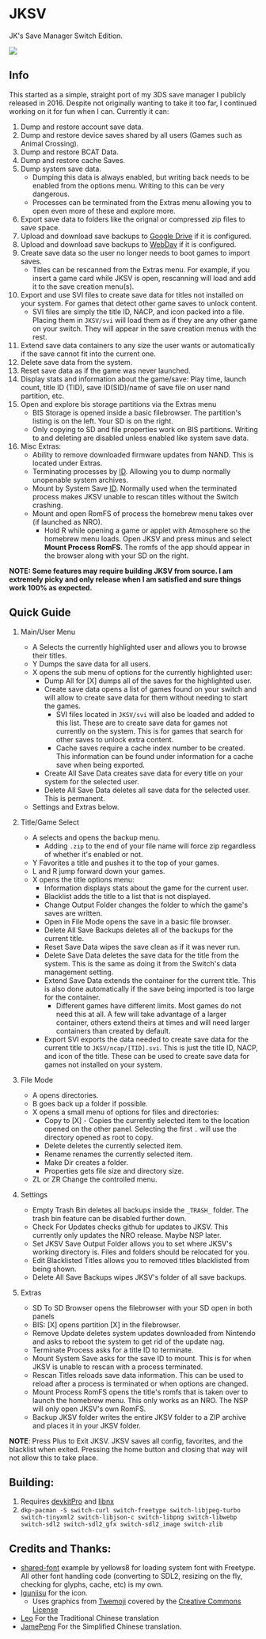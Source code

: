 # JKSV

JK's Save Manager Switch Edition.

<img src="https://i.imgur.com/yLcTPzt.jpg"/>

## Info
This started as a simple, straight port of my 3DS save manager I publicly released in 2016. Despite not originally wanting to take it too far, I continued working on it for fun when I can. Currently it can:
1. Dump and restore account save data.
2. Dump and restore device saves shared by all users (Games such as Animal Crossing).
3. Dump and restore BCAT Data.
4. Dump and restore cache Saves.
5. Dump system save data.
    * Dumping this data is always enabled, but writing back needs to be enabled from the options menu. Writing to this can be very dangerous.
    * Processes can be terminated from the Extras menu allowing you to open even more of these and explore more.
6. Export save data to folders like the orignal or compressed zip files to save space.
7. Upload and download save backups to [Google Drive](./REMOTE_INSTRUCTIONS.MD#gdrive) if it is configured.
8. Upload and download save backups to [WebDav](./REMOTE_INSTRUCTIONS.MD#webdav) if it is configured.
9. Create save data so the user no longer needs to boot games to import saves.
    * Titles can be rescanned from the Extras menu. For example, if you insert a game card while JKSV is open, rescanning will load and add it to the save creation menu(s).
10. Export and use SVI files to create save data for titles not installed on your system. For games that detect other game saves to unlock content.
     * SVI files are simply the title ID, NACP, and icon packed into a file. Placing them in `JKSV/svi` will load them as if they are any other game on your switch. They will appear in the save creation menus with the rest.
11. Extend save data containers to any size the user wants or automatically if the save cannot fit into the current one.
12. Delete save data from the system.
13. Reset save data as if the game was never launched.
14. Display stats and information about the game/save: Play time, launch count, title ID (TID), save ID(SID)/name of save file on user nand partition, etc.
15. Open and explore bis storage partitions via the Extras menu
    * BIS Storage is opened inside a basic filebrowser. The partition's listing is on the left. Your SD is on the right.
    * Only copying to SD and file properties work on BIS partitions. Writing to and deleting are disabled unless enabled like system save data.
16. Misc Extras:
    * Ability to remove downloaded firmware updates from NAND. This is located under Extras.
    * Terminating processes by [ID](https://switchbrew.org/wiki/Title_list#System_Modules). Allowing you to dump normally unopenable system archives.
    * Mount by System Save [ID](https://switchbrew.org/wiki/Flash_Filesystem#System_Savegames). Normally used when the terminated process makes JKSV unable to rescan titles without the Switch crashing.
    * Mount and open RomFS of process the homebrew menu takes over (if launched as NRO).
        * Hold R while opening a game or applet with Atmosphere so the homebrew menu loads. Open JKSV and press minus and select **Mount Process RomFS**. The romfs of the app should appear in the browser along with your SD on the right.

**NOTE: Some features may require building JKSV from source. I am extremely picky and only release when I am satisfied and sure things work 100% as expected.**

## Quick Guide
1. Main/User Menu
	* A Selects the currently highlighted user and allows you to browse their titles.
	* Y Dumps the save data for all users.
	* X opens the sub menu of options for the currently highlighted user:
		* Dump All for [X] dumps all of the saves for the highlighted user.
		* Create save data opens a list of games found on your switch and will allow to create save data for them without needing to start the games.
			* SVI files located in `JKSV/svi` will also be loaded and added to this list. These are to create save data for games not currently on the system. This is for games that search for other saves to unlock extra content.
			* Cache saves require a cache index number to be created. This information can be found under information for a cache save when being exported.
		* Create All Save Data creates save data for every title on your system for the selected user.
		* Delete All Save Data deletes all save data for the selected user. This is permanent.
	* Settings and Extras below.

2. Title/Game Select
	* A selects and opens the backup menu.
		* Adding `.zip` to the end of your file name will force zip regardless of whether it's enabled or not.
	* Y Favorites a title and pushes it to the top of your games.
	* L and R jump forward down your games.
	* X opens the title options menu:
		* Information displays stats about the game for the current user.
		* Blacklist adds the title to a list that is not displayed.
		* Change Output Folder changes the folder to which the game's saves are written.
		* Open in File Mode opens the save in a basic file browser.
		* Delete All Save Backups deletes all of the backups for the current title.
		* Reset Save Data wipes the save clean as if it was never run.
		* Delete Save Data deletes the save data for the title from the system. This is the same as doing it from the Switch's data management setting.
		* Extend Save Data extends the container for the current title. This is also done automatically if the save being imported is too large for the container.
			* Different games have different limits. Most games do not need this at all. A few will take advantage of a larger container, others extend theirs at times and will need larger containers than created by default.
		* Export SVI exports the data needed to create save data for the current title to `JKSV/ncap/[TID].svi`. This is just the title ID, NACP, and icon of the title. These can be used to create save data for games not installed on your system.

4. File Mode
	* A opens directories. 
	* B goes back up a folder if possible.
	* X opens a small menu of options for files and directories:
		* Copy to [X] - Copies the currently selected item to the location opened on the other panel. Selecting the first `.` will use the directory opened as root to copy.
		* Delete deletes the currently selected item.
		* Rename renames the currently selected item.
		* Make Dir creates a folder.
		* Properties gets file size and directory size.
	* ZL or ZR Change the controlled menu.

5. Settings
	* Empty Trash Bin deletes all backups inside the `_TRASH_` folder. The trash bin feature can be disabled further down.
	* Check For Updates checks github for updates to JKSV. This currently only updates the NRO release. Maybe NSP later.
	* Set JKSV Save Output Folder allows you to set where JKSV's working directory is. Files and folders should be relocated for you.
	* Edit Blacklisted Titles allows you to removed titles blacklisted from being shown.
	* Delete All Save Backups wipes JKSV's folder of all save backups.
	
5. Extras
	* SD To SD Browser opens the filebrowser with your SD open in both panels
	* BIS: [X] opens partition [X] in the filebrowser.
	* Remove Update deletes system updates downloaded from Nintendo and asks to reboot the system to get rid of the update nag.
	* Terminate Process asks for a title ID to terminate.
	* Mount System Save asks for the save ID to mount. This is for when JKSV is unable to rescan with a process terminated.
	* Rescan Titles reloads save data information. This can be used to reload after a process is terminated or when options are changed.
	* Mount Process RomFS opens the title's romfs that is taken over to launch the homebrew menu. This only works as an NRO. The NSP will only open JKSV's own RomFS.
	* Backup JKSV folder writes the entire JKSV folder to a ZIP archive and places it in your JKSV folder.

**NOTE**: Press Plus to Exit JKSV. JKSV saves all config, favorites, and the blacklist when exited. Pressing the home button and closing that way will not allow this to take place.

## Building:
1. Requires [devkitPro](https://devkitpro.org/) and [libnx](https://github.com/switchbrew/libnx)
2. `dkp-pacman -S switch-curl switch-freetype switch-libjpeg-turbo switch-tinyxml2 switch-libjson-c switch-libpng switch-libwebp switch-sdl2 switch-sdl2_gfx switch-sdl2_image switch-zlib`

## Credits and Thanks:
* [shared-font](https://github.com/switchbrew/switch-portlibs-examples) example by yellows8 for loading system font with Freetype. All other font handling code (converting to SDL2, resizing on the fly, checking for glyphs, cache, etc) is my own.
* [Iguniisu](https://github.com/igniscitrinus) for the icon.
	* Uses graphics from [Twemoji](https://github.com/twitter/twemoji) covered by the [Creative Commons License](https://creativecommons.org/licenses/by/4.0/legalcode)
* [Leo](https://github.com/qazrfv1234) For the Traditional Chinese translation
* [JamePeng](https://github.com/JamePeng) For the Simplified Chinese translation.
